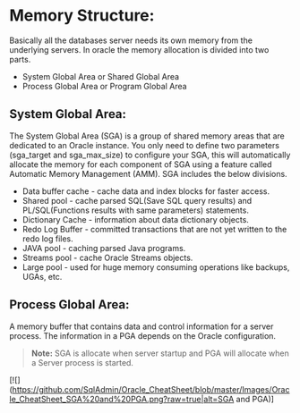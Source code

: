 # Memory Structure:  
Basically all the databases server needs its own memory from the underlying servers. In oracle the memory allocation is divided into two parts.  
 * System Global Area or Shared Global Area 
 * Process Global Area or Program Global Area 

## System Global Area: 

The System Global Area (SGA) is a group of shared memory areas that are dedicated to an Oracle instance.  You only need to define two parameters (sga_target and sga_max_size) to configure your SGA, this will automatically allocate the memory for each component of SGA using a feature called Automatic Memory Management (AMM). SGA includes the below divisions.  

* Data buffer cache - cache data and index blocks for faster access. 
* Shared pool - cache parsed SQL(Save SQL query results) and PL/SQL(Functions results with same parameters) statements. 
* Dictionary Cache - information about data dictionary objects. 
* Redo Log Buffer - committed transactions that are not yet written to the redo log files. 
* JAVA pool - caching parsed Java programs. 
* Streams pool - cache Oracle Streams objects. 
* Large pool - used for huge memory consuming operations like backups, UGAs, etc.  

## Process Global Area: 
 
A memory buffer that contains data and control information for a server process. The information in a PGA depends on the Oracle configuration. 

> **Note:**
SGA is allocate when server startup and PGA will allocate when a Server process is started.

[![](https://github.com/SqlAdmin/Oracle_CheatSheet/blob/master/Images/Oracle_CheatSheet_SGA%20and%20PGA.png?raw=true|alt=SGA and PGA)]

